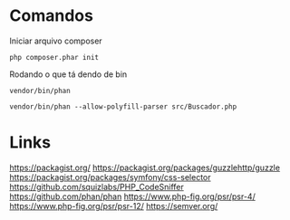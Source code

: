 Comandos
========

Iniciar arquivo composer
```
php composer.phar init
```

Rodando o que tá dendo de bin
```
vendor/bin/phan

vendor/bin/phan --allow-polyfill-parser src/Buscador.php
```

Links
=====
<https://packagist.org/>
<https://packagist.org/packages/guzzlehttp/guzzle>
<https://packagist.org/packages/symfony/css-selector>
<https://github.com/squizlabs/PHP_CodeSniffer>
<https://github.com/phan/phan>
<https://www.php-fig.org/psr/psr-4/>
<https://www.php-fig.org/psr/psr-12/>
<https://semver.org/>